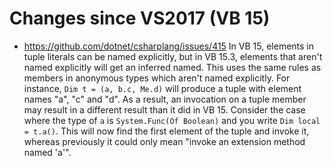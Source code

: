 Changes since VS2017 (VB 15)
===========================

- https://github.com/dotnet/csharplang/issues/415
In VB 15, elements in tuple literals can be named explicitly, but in VB 15.3, elements that aren't named explicitly will get an inferred named. This uses the same rules as members in anonymous types which aren't named explicitly.
For instance, `Dim t = (a, b.c, Me.d)` will produce a tuple with element names "a", "c" and "d". As a result, an invocation on a tuple member may result in a different result than it did in VB 15.
Consider the case where the type of `a` is `System.Func(Of Boolean)` and you write `Dim local = t.a()`. This will now find the first element of the tuple and invoke it, whereas previously it could only mean "invoke an extension method named 'a'".
